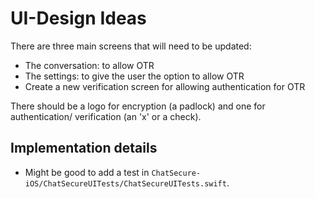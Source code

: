 # UI-Design Ideas

There are three main screens that will need to be updated:

* The conversation: to allow OTR
* The settings: to give the user the option to allow OTR
* Create a new verification screen for allowing authentication for OTR

There should be a logo for encryption (a padlock) and one for authentication/
verification (an 'x' or a check).

## Implementation details

* Might be good to add a test in `ChatSecure-iOS/ChatSecureUITests/ChatSecureUITests.swift`.

